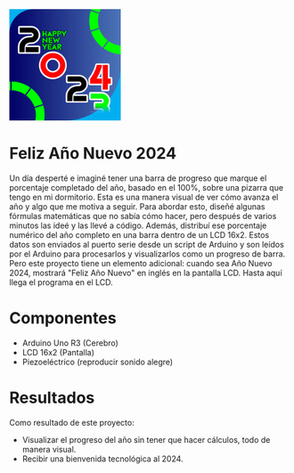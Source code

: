 <img src="MEDIA/PATCH.png" width="200">

# Feliz Año Nuevo 2024

Un día desperté e imaginé tener una barra de progreso que marque el porcentaje completado del año, basado en el 100%, sobre una pizarra que tengo en mi dormitorio. Esta es una manera visual de ver cómo avanza el año y algo que me motiva a seguir. Para abordar esto, diseñé algunas fórmulas matemáticas que no sabía cómo hacer, pero después de varios minutos las ideé y las llevé a código. Además, distribuí ese porcentaje numérico del año completo en una barra dentro de un LCD 16x2. Estos datos son enviados al puerto serie desde un script de Arduino y son leídos por el Arduino para procesarlos y visualizarlos como un progreso de barra. Pero este proyecto tiene un elemento adicional: cuando sea Año Nuevo 2024, mostrará "Feliz Año Nuevo" en inglés en la pantalla LCD. Hasta aquí llega el programa en el LCD.

# Componentes
- Arduino Uno R3 (Cerebro)
- LCD 16x2 (Pantalla)
- Piezoeléctrico (reproducir sonido alegre)

# Resultados
Como resultado de este proyecto:
- Visualizar el progreso del año sin tener que hacer cálculos, todo de manera visual.
- Recibir una bienvenida tecnológica al 2024.
